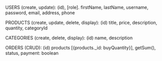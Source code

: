 USERS (create, update):
    (id),
    [role].
    firstName,
    lastName,
    username,
    password,
    email,
    address,
    phone

PRODUCTS (create, update, delete, display):
    (id)
    title,
    price,
    description,
    quantity,
    categoryId

CATEGORIES (create, delete, display):
    (id)
    name,
    description

ORDERS (CRUD):
    (id)
    products [{products._id: buyQuantity}],
    getSum(),
    status,
    payment: boolean
    


